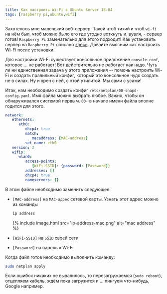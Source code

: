```yaml
---
title: Как настроить Wi-Fi в Ubuntu Server 18.04
tags: [raspberry pi,ubuntu,wifi]
---
```

Захотелось мне маленький веб-сервер. Такой чтоб тихий и чтоб `wi-fi` на нём был,
чтоб можно было его где угодно воткнуть и, вуаля, - сервер готов!
`Raspberry Pi` замечательно для этого подходит! Как установить сервер на `Raspberry Pi`
описано [здесь](https://wiki.ubuntu.com/ARM/RaspberryPi). Давайте выясним как 
настроить Wi-Fi после установки.
<!--more-->

Для настройки Wi-Fi существует консольное приложение `console-conf`, которое.... не 
работает! Вот действительно не работает как надо. Чуть ли ни единственная задача у 
этого приложения -- помочь настроить Wi-Fi и создать правильный конфиг, который 
это консольное чудо создать не в силах. Ну и хрен с ней, с этой утилитой. Мы сами с 
усами!

Итак, нам необходимо создать конфиг `/etc/netplan/00-snapd-config.yaml`. Имя файла 
можно выбрать любое. Важно, чтобы он обнаруживался системой первым. `00-` в начале
имени файла вполне годится для этого.

```yaml
network:
   ethernets:
      eth0:
         dhcp4: true
         match:
            macaddress: [MAC-address]
         set-name: eth0
   version: 2
   wifis:
      wlan0:
         access-points:
            [WiFi-SSID]: {password: [Password]}
         addresses: []
         dhcp4: true
         nameservers: {}
```

В этом файле необходимо заменить следующее:

- `[MAC-address]` на `MAC-адрес` сетевой карты. Узнать этот адрес можно из команды 

    ```bash
    ip address
    ```
   
   {% include image.html src="ip-address-mac.png" alt="mac address" %}
   
- `[WiFi-SSID]` на `SSID` своей сети
- `[Password]` на пароль к Wi-Fi

Когда файл готов необходимо выполнить команду:

```bash
sudo netplan apply
```

Если ошибок никаких не вывалилось, то перезагружаемся (`sudo reboot`), 
отцепляем кабель, ждём пока загрузится и ... пингуем что-нибудь,
Google например.